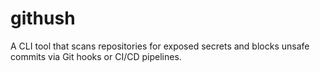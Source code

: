 # githush
A CLI tool that scans repositories for exposed secrets and blocks unsafe commits via Git hooks or CI/CD pipelines.
